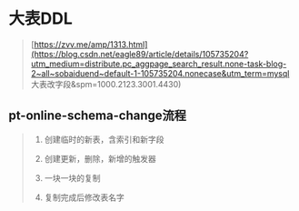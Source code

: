 # 大表DDL

> [https://zvv.me/amp/1313.html](https://blog.csdn.net/eagle89/article/details/105735204?utm_medium=distribute.pc_aggpage_search_result.none-task-blog-2~all~sobaiduend~default-1-105735204.nonecase&utm_term=mysql 大表改字段&spm=1000.2123.3001.4430)

## pt-online-schema-change流程

> 1. 创建临时的新表，含索引和新字段
> 2. 创建更新，删除，新增的触发器
>
> 3. 一块一块的复制
>
> 4. 复制完成后修改表名字



